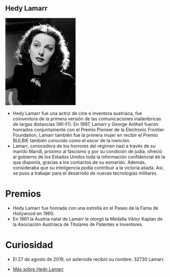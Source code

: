 ## Hedy Lamarr
![image](hedy.jpg)
- Hedy Lamarr fue una actriz de cine e inventora austriaca, fue coinventora de la primera versión de las comunicaciones inalámbricas de largas distancias (WI-FI).
En 1997, Lamarr y George Antheil fueron honrados conjuntamente con el Premio Pioneer de la Electronic Frontier Foundation, Lamarr también fue la primera mujer en recibir el Premio BULBIE también conocido como el escor de la ivención.
- Lamarr, conocedora de los horrores del régimen nazi a través de su marido Mandl, próximo al fascismo y por su condición de judía, ofreció al gobierno de los Estados Unidos toda la información confidencial de la que disponía, gracias a los contactos de su exmarido. Además, consideraba que su inteligencia podía contribuir a la victoria aliada. Así, se puso a trabajar para el desarrollo de nuevas tecnologías militares.

# Premios
- Hedy Lamarr fue honrada con una estrella en el Paseo de la Fama de Hollywood en 1960.
-  En 1961 la Austria natal de Lamarr le otorgó la Medalla Viktor Kaplan de la Asociación Austriaca de Titulares de Patentes e Inventores.

# Curiosidad
* El 27 de agosto de 2019, un asteroide recibió su nombre: 32730 Lamarr.

- [Más sobre Hedy Lamarr](https://es.wikipedia.org/wiki/Hedy_Lamarr)


